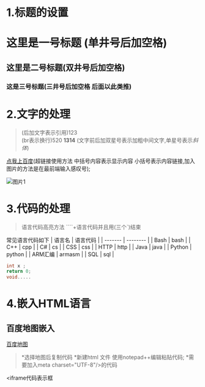 # 1.标题的设置
# 这里是一号标题  (单井号后加空格)
## 这里是二号标题(双井号后加空格)
### 这是三号标题(三井号后加空格   后面以此类推)


# 2.文字的处理
>(后加文字表示引用)123<br>(br表示换行)520  **1314**  (文字前后加双星号表示加粗中间文字,单星号表示*斜体*)

[点我上百度](www.baidu.com)(超链接使用方法  中括号内容表示显示内容  小括号表示内容链接,加入图片的方法是在最前端输入感叹号);

![图片1](https://img-blog.csdnimg.cn/20181113133754943.png?x-oss-process=image/watermark,type_ZmFuZ3poZW5naGVpdGk,shadow_1,text_aHR0cHM6Ly9ibG9nLmNzZG4ubmV0L3FxXzQzMzMxNjA4,size_10,color_FFFFFF,t_0)
# 3.代码的处理
>语言代码高亮方法 ````+语言代码并且用(三个`)结束

  常见语言代码如下
| 语言名  | 语言代码 |
| ------- | -------- |
| Bash    | bash     |
| C++     | cpp      |
| C#      | cs       |
| CSS     | css      |
| HTTP    | http     |
| Java    | java     |
| Python  | python   |
| ARM汇编 | armasm   |
| SQL     | sql      |

```cpp
int x ;
return 0;
void.....
```
# 4.嵌入HTML语言
## 百度地图嵌入
[百度地图](http://api.map.baidu.com/lbsapi/creatmap/index.html)

>*选择地图后复制代码
>*新建html 文件 使用notepad++编辑粘贴代码;
>*需要加入meta charset="UTF-8"/>的代码

<iframe代码表示框

<iframe src="D:\desktop\map.html" width="600" height="300" frameborder="0" scrolling="no">
<iframe>     <br>
同理可以嵌入视频等等

同理可以嵌入腾讯视频等视频HTML<br>地你好		

我是		

`你好`

